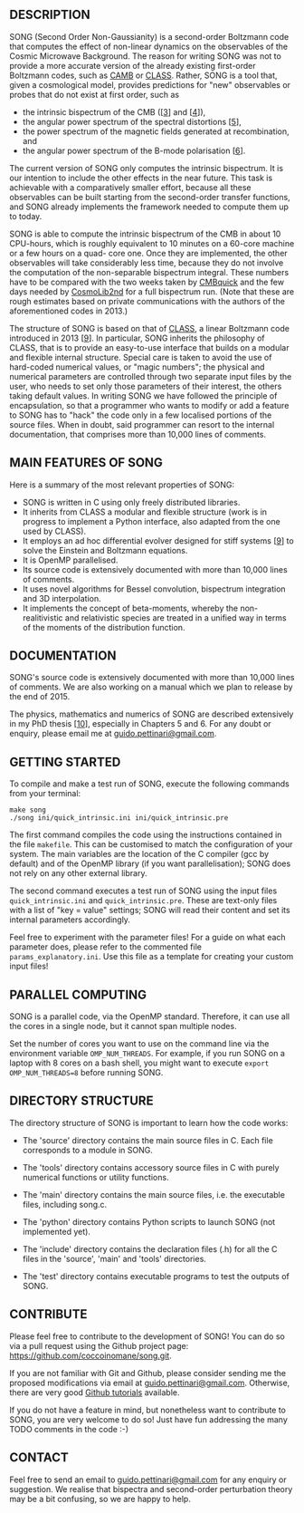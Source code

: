 ## DESCRIPTION

SONG (Second Order Non-Gaussianity) is a second-order Boltzmann code that computes the effect of non-linear dynamics on the observables of the Cosmic Microwave Background. The reason for writing SONG was not to provide a more accurate version of the already existing first-order Boltzmann codes, such as [CAMB][1] or [CLASS][2]. Rather, SONG is a tool that, given a cosmological model, provides predictions for "new" observables or probes that do not exist at first order, such as

* the intrinsic bispectrum of the CMB ([[3]] and [[4]]),
* the angular power spectrum of the spectral distortions [[5]],
* the power spectrum of the magnetic fields generated at recombination, and
* the angular power spectrum of the B-mode polarisation [[6]].

The current version of SONG only computes the intrinsic bispectrum. It is our intention to include the other effects in the near future. This task is achievable with a comparatively smaller effort, because all these observables can be built starting from the second-order transfer functions, and SONG already implements the framework needed to compute them up to today.

SONG is able to compute the intrinsic bispectrum of the CMB in about 10 CPU-hours, which is roughly equivalent to 10 minutes on a 60-core machine or a few hours on a quad- core one. Once they are implemented, the other observables will take considerably less time, because they do not involve the computation of the non-separable bispectrum integral. These numbers have to be compared with the two weeks taken by [CMBquick][7] and the few days needed by [CosmoLib2nd][8] for a full bispectrum run. (Note that these are rough estimates based on private communications with the authors of the aforementioned codes in 2013.)

The structure of SONG is based on that of [CLASS][1], a linear Boltzmann code introduced in 2013 [[9]]. In particular, SONG inherits the philosophy of CLASS, that is to provide an easy-to-use interface that builds on a modular and flexible internal structure. Special care is taken to avoid the use of hard-coded numerical values, or "magic numbers"; the physical and numerical parameters are controlled through two separate input files by the user, who needs to set only those parameters of their interest, the others taking default values. In writing SONG we have followed the principle of encapsulation, so that a programmer who wants to modify or add a feature to SONG has to "hack" the code only in a few localised portions of the source files. When in doubt, said programmer can resort to the internal documentation, that comprises more than 10,000 lines of comments.

[1]: http://camb.info/ "The CAMB Boltzmann code"
[2]: http://class-code.net/ "The CLASS Boltzmann code"
[3]: http://arxiv.org/abs/1302.0832 "The intrinsic bispectrum of the Cosmic Microwave Background"
[4]: http://arxiv.org/abs/1406.2981 "Impact of polarisation on the intrinsic CMB bispectrum"
[5]: http://arxiv.org/abs/1312.4448 "Spectral distortions in the cosmic microwave background polarization"
[6]: http://arxiv.org/abs/1401.3296 "The intrinsic B-mode polarisation of the Cosmic Microwave Background"
[7]: http://www2.iap.fr/users/pitrou/cmbquick.htm "The CMBquick 2nd-order Boltzmann code"
[8]: http://arxiv.org/abs/1212.3573 "The CMB bispectrum from recombination"
[9]: http://arxiv.org/abs/1104.2933 "The Cosmic Linear Anisotropy Solving System (CLASS)"


## MAIN FEATURES OF SONG

Here is a summary of the most relevant properties of SONG:

* SONG is written in C using only freely distributed libraries.
* It inherits from CLASS a modular and flexible structure (work is in progress to implement a Python interface, also adapted from the one used by CLASS).
* It employs an ad hoc differential evolver designed for stiff systems [[9]] to solve the Einstein and Boltzmann equations.
* It is OpenMP parallelised.
* Its source code is extensively documented with more than 10,000 lines of comments.
* It uses novel algorithms for Bessel convolution, bispectrum integration and 3D interpolation.
* It implements the concept of beta-moments, whereby the non-realitivistic and relativistic species are treated in a unified way in terms of the moments of the distribution function.


## DOCUMENTATION
SONG's source code is extensively documented with more than 10,000 lines of comments. We are also working on a manual which we plan to release by the end of 2015.

The physics, mathematics and numerics of SONG are described extensively in my PhD thesis [[10]], especially in Chapters 5 and 6. For any doubt or enquiry, please email me at <guido.pettinari@gmail.com>.

[10]: http://arxiv.org/abs/1405.2280 "The intrinsic bispectrum of the Cosmic Microwave Background (Ph.D. thesis)"


## GETTING STARTED
To compile and make a test run of SONG, execute the following commands from your terminal:

    make song
    ./song ini/quick_intrinsic.ini ini/quick_intrinsic.pre

The first command compiles the code using the instructions contained in the file `makefile`. This can be customised to match the configuration of your system. The main variables are the location of the C compiler (gcc by default) and of the OpenMP library (if you want parallelisation); SONG does not rely on any other external library.

The second command executes a test run of SONG using the input files `quick_intrinsic.ini` and `quick_intrinsic.pre`. These are text-only files with a list of "key = value" settings; SONG will read their content and set its internal parameters accordingly.

Feel free to experiment with the parameter files! For a guide on what each parameter does, please refer to the commented file `params_explanatory.ini`. Use this file as a template for creating your custom input files!


## PARALLEL COMPUTING

SONG is a parallel code, via the OpenMP standard. Therefore, it can use all the cores in a single node, but it cannot span multiple nodes.

Set the number of cores you want to use on the command line via the environment variable `OMP_NUM_THREADS`. For example, if you run SONG on a laptop with 8 cores on a bash shell, you might want to execute `export OMP_NUM_THREADS=8` before running SONG.


## DIRECTORY STRUCTURE
The directory structure of SONG is important to learn how the code works:

* The 'source' directory contains the main source files in C. Each file corresponds to a module in SONG.

* The 'tools' directory contains accessory source files in C with purely numerical functions or utility functions.

* The 'main' directory contains the main source files, i.e. the executable files, including song.c.

* The 'python' directory contains Python scripts to launch SONG (not implemented yet).

* The 'include' directory contains the declaration files (.h) for all the C files in the 'source', 'main' and 'tools' directories.

* The 'test' directory contains executable programs to test the outputs of SONG.


## CONTRIBUTE
Please feel free to contribute to the development of SONG! You can do so via a pull request using the Github project page: <https://github.com/coccoinomane/song.git>.

If you are not familiar with Git and Github, please consider sending me the proposed modifications via email at <guido.pettinari@gmail.com>. Otherwise, there are very good [Github tutorials] available.

If you do not have a feature in mind, but nonetheless want to contribute to SONG, you are very welcome to do so! Just have fun addressing the many TODO comments in the code :-)

[Github tutorials]: https://help.github.com/articles/good-resources-for-learning-git-and-github/ "Good Resources for Learning Git and GitHub"


## CONTACT
Feel free to send an email to <guido.pettinari@gmail.com> for any enquiry or suggestion. We realise that bispectra and second-order perturbation theory may be a bit confusing, so we are happy to help.
